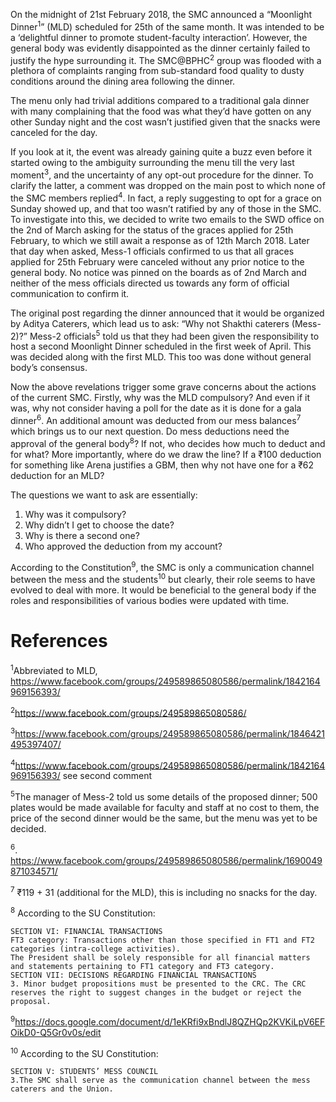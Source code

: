 <!-- TITLE: Mud in the Moon -->
<!-- SUBTITLE: A look at the Moonlight Dnner, and how the SMC works. -->

On the midnight of 21st February 2018, the SMC announced a “Moonlight Dinner<sup>1</sup>” (MLD) scheduled for 25th of the same month. It was intended to be a ‘delightful dinner to promote student-faculty interaction’. However, the general body was evidently disappointed as the dinner certainly failed to justify the hype surrounding it. The SMC@BPHC<sup>2</sup> group was flooded with a plethora of complaints ranging from sub-standard food quality to dusty conditions around the dining area following the dinner.

The menu only had trivial additions compared to a traditional gala dinner with many complaining that the food was what they’d have gotten on any other Sunday night and the cost wasn’t justified given that the snacks were canceled for the day.

If you look at it, the event was already gaining quite a buzz even before it started owing to the ambiguity surrounding the menu till the very last moment<sup>3</sup>, and the uncertainty of any opt-out procedure for the dinner. To clarify the latter, a comment was dropped on the main post to which none of the SMC members replied<sup>4</sup>. In fact, a reply suggesting to opt for a grace on Sunday showed up, and that too wasn’t ratified by any of those in the SMC. To investigate into this, we decided to write two emails to the SWD office on the 2nd of March asking for the status of the graces applied for 25th February, to which we still await a response as of 12th March 2018. Later that day when asked, Mess-1 officials confirmed to us that all graces applied for 25th February were canceled without any prior notice to the general body. No notice was pinned on the boards as of 2nd March and neither of the mess officials directed us towards any form of official communication to confirm it.

The original post regarding the dinner announced that it would be organized by Aditya Caterers, which lead us to ask: “Why not Shakthi caterers (Mess-2)?” Mess-2 officials<sup>5</sup> told us that they had been given the responsibility to host a second Moonlight Dinner scheduled in the first week of April. This was decided along with the first MLD. This too was done without general body’s consensus.

Now the above revelations trigger some grave concerns about the actions of the current SMC. Firstly, why was the MLD compulsory? And even if it was, why not consider having a poll for the date as it is done for a gala dinner<sup>6</sup>. An additional amount was deducted from our mess balances<sup>7</sup> which brings us to our next question. Do mess deductions need the approval of the general body<sup>8</sup>? If not, who decides how much to deduct and for what? More importantly, where do we draw the line? If a ₹100 deduction for something like Arena justifies a GBM, then why not have one for a ₹62 deduction for an MLD?

The questions we want to ask are essentially:

1.	Why was it compulsory?
2.	Why didn’t I get to choose the date? 
3.	Why is there a second one?
4.	Who approved the deduction from my account?



According to the Constitution<sup>9</sup>, the SMC is only a communication channel between the mess and the students<sup>10</sup> but clearly, their role seems to have evolved to deal with more. It would be beneficial to the general body if the roles and responsibilities of various bodies were updated with time.

# References

<sup>1</sup>Abbreviated to MLD, https://www.facebook.com/groups/249589865080586/permalink/1842164969156393/ 

<sup>2</sup>https://www.facebook.com/groups/249589865080586/ 

<sup>3</sup>https://www.facebook.com/groups/249589865080586/permalink/1846421495397407/ 

<sup>4</sup>https://www.facebook.com/groups/249589865080586/permalink/1842164969156393/ see second comment

<sup>5</sup>The manager of Mess-2 told us some details of the proposed dinner; 500 plates would be made available for faculty and staff at no cost to them, the price of the second dinner would be the same, but the menu was yet to be decided. 

<sup>6</sup>. https://www.facebook.com/groups/249589865080586/permalink/1690049871034571/

<sup>7</sup> ₹119 + 31 (additional for the MLD), this is including no snacks for the day. 

<sup>8</sup> According to the SU Constitution:

	SECTION VI: FINANCIAL TRANSACTIONS 
	FT3 category: Transactions other than those specified in FT1 and FT2 categories (intra-college activities).
	The President shall be solely responsible for all financial matters and statements pertaining to FT1 category and FT3 category. 
	SECTION VII: DECISIONS REGARDING FINANCIAL TRANSACTIONS
	3. Minor budget propositions must be presented to the CRC. The CRC reserves the right to suggest changes in the budget or reject the proposal.

<sup>9</sup>https://docs.google.com/document/d/1eKRfi9xBndlJ8QZHQp2KVKiLpV6EFOikD0-Q5Gr0v0s/edit 

<sup>10</sup> According to the SU Constitution:

	SECTION V: STUDENTS’ MESS COUNCIL
	3.The SMC shall serve as the communication channel between the mess caterers and the Union.